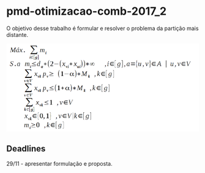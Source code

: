# pmd-otimizacao-comb-2017_2

O objetivo desse trabalho é formular e resolver o problema da partição mais distante.

![formulacao atual](/formulacao/formulacao_pmd.png)

## Deadlines
29/11 - apresentar formulação e proposta.